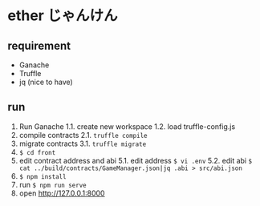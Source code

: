 # ether じゃんけん
## requirement
- Ganache
- Truffle
- jq (nice to have)

## run
1. Run Ganache
  1.1. create new workspace
  1.2. load truffle-config.js
2. compile contracts
  2.1. `truffle compile`
3. migrate contracts
  3.1. `truffle migrate`
4. `$ cd front`
5. edit contract address and abi
  5.1. edit address `$ vi .env`
  5.2. edit abi `$ cat ../build/contracts/GameManager.json|jq .abi > src/abi.json`
6. `$ npm install`
7. run `$ npm run serve`
8. open http://127.0.0.1:8000
